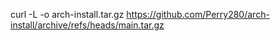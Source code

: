 curl -L -o arch-install.tar.gz https://github.com/Perry280/arch-install/archive/refs/heads/main.tar.gz
